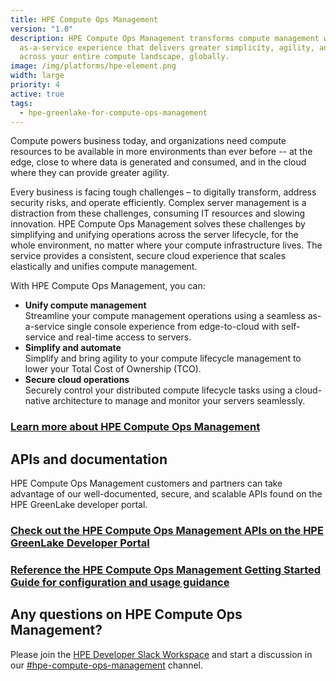 ```yaml
---
title: HPE Compute Ops Management
version: "1.0"
description: HPE Compute Ops Management transforms compute management with an
  as-a-service experience that delivers greater simplicity, agility, and speed
  across your entire compute landscape, globally.
image: /img/platforms/hpe-element.png
width: large
priority: 4
active: true
tags:
  - hpe-greenlake-for-compute-ops-management
---
```

Compute powers business today, and organizations need compute resources to be available in more environments than ever before -- at the edge, close to where data is generated and consumed, and in the cloud where they can provide greater agility.

Every business is facing tough challenges – to digitally transform, address security risks, and operate efficiently. Complex server management is a distraction from these challenges, consuming IT resources and slowing innovation. HPE Compute Ops Management solves these challenges by simplifying and unifying operations across the server lifecycle, for the whole environment, no matter where your compute infrastructure lives. The service provides a consistent, secure cloud experience that scales elastically and unifies compute management.

With HPE Compute Ops Management, you can:

* **Unify compute management**    
Streamline your compute management operations using a seamless as-a-service single console experience from edge-to-cloud with self-service and real-time access to servers.   
* **Simplify and automate**   
  Simplify and bring agility to your compute lifecycle management to lower your Total Cost of Ownership (TCO).   
* **Secure cloud operations**    
  Securely control your distributed compute lifecycle tasks using a cloud-native architecture to manage and monitor your servers seamlessly.   

### [Learn more about HPE Compute Ops Management](https://www.hpe.com/us/en/compute/management-software.html)

## APIs and documentation

HPE Compute Ops Management customers and partners can take advantage of our well-documented, secure, and scalable APIs found on the HPE GreenLake developer portal. 

### [Check out the HPE Compute Ops Management APIs on the HPE GreenLake Developer Portal](https://developer.greenlake.hpe.com/docs/greenlake/services/compute-ops/public/)

### [Reference the HPE Compute Ops Management Getting Started Guide for configuration and usage guidance](https://www.hpe.com/info/com-gsg)

## Any questions on HPE Compute Ops Management?

Please join the [HPE Developer Slack Workspace](https://slack.hpedev.io/) and start a discussion in our [](https://hpedev.slack.com/archives/C03QTQWC213)[\#hpe-compute-ops-management](https://hpedev.slack.com/archives/C03QTQWC213) channel.